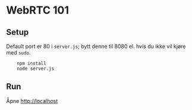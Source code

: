 # WebRTC 101

## Setup
Default port er 80 i `server.js`; bytt denne til 8080 el. hvis du ikke vil kjøre med `sudo`.
```  
    npm install
    node server.js
```
  
## Run
Åpne [http://localhost](http://localhost)
